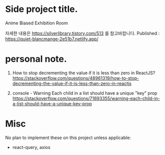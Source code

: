 # Side project title.
Anime Biased Exhibition Room

자세한 내용은 https://silverlibrary.tistory.com/513 를 참고바랍니다.
Published : https://quiet-blancmange-2e51b7.netlify.app/

# personal note.
1. How to stop decrementing the value if it is less than zero in ReactJS?
https://stackoverflow.com/questions/48961319/how-to-stop-decrementing-the-value-if-it-is-less-than-zero-in-reactjs

2. console - Warning Each child in a list should have a unique "key" prop 
https://stackoverflow.com/questions/71693355/warning-each-child-in-a-list-should-have-a-unique-key-prop

# Misc
No plan to implement these on this project unless applicable:
- react-query, axios
